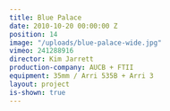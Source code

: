 ```yaml
---
title: Blue Palace
date: 2010-10-20 00:00:00 Z
position: 14
image: "/uploads/blue-palace-wide.jpg"
vimeo: 241288916
director: Kim Jarrett
production-company: AUCB + FTII
equipment: 35mm / Arri 535B + Arri 3
layout: project
is-shown: true
---
```


